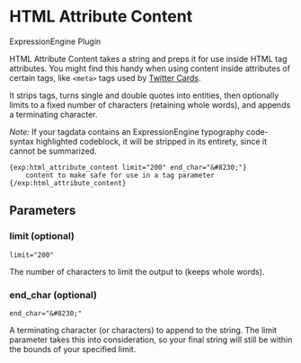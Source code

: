 # HTML Attribute Content

ExpressionEngine Plugin

HTML Attribute Content takes a string and preps it for use inside HTML tag attributes. You might find this handy when using content inside attributes of certain tags, like `<meta>` tags used by [Twitter Cards](https://dev.twitter.com/docs/cards).

It strips tags, turns single and double quotes into entities, then optionally limits to a fixed number of characters (retaining whole words), and appends a terminating character.

*Note:* If your tagdata contains an ExpressionEngine typography code-syntax highlighted codeblock, it will be stripped in its entirety, since it cannot be summarized.

```
{exp:html_attribute_content limit="200" end_char="&#8230;"}
	content to make safe for use in a tag parameter
{/exp:html_attribute_content}
```

## Parameters

### limit (optional)

```limit="200"```

The number of characters to limit the output to (keeps whole words).

### end_char (optional)

```end_char="&#8230;"```

A terminating character (or characters) to append to the string. The limit parameter takes this into consideration, so your final string will still
be within the bounds of your specified limit.